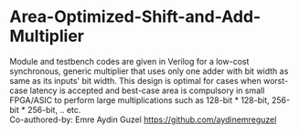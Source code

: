 # Area-Optimized-Shift-and-Add-Multiplier
Module and testbench codes are given in Verilog for a low-cost synchronous, generic multiplier that uses only one adder with bit width as same as its inputs' bit width.
This design is optimal for cases when worst-case latency is accepted and best-case area is compulsory in small FPGA/ASIC to perform large multiplications such as 128-bit * 128-bit, 256-bit * 256-bit, .. etc.  
Co-authored-by: Emre Aydin Guzel https://github.com/aydinemreguzel
